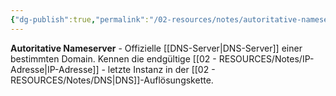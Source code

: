 ```yaml
---
{"dg-publish":true,"permalink":"/02-resources/notes/autoritative-nameserver/","tags":["netzwerk/dns/endgültig","domain/verantwortlich","netzwerk/dns"],"noteIcon":"","updated":"2025-09-05T10:14:23.461+02:00"}
---
```



**Autoritative Nameserver** - Offizielle [[DNS-Server\|DNS-Server]] einer bestimmten Domain.
Kennen die endgültige [[02 - RESOURCES/Notes/IP-Adresse\|IP-Adresse]] - letzte Instanz in der [[02 - RESOURCES/Notes/DNS\|DNS]]-Auflösungskette.